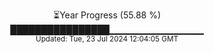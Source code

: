 <p align="center">
⏳Year Progress (55.88 %)<br>
████████████████▁▁▁▁▁▁▁▁▁▁▁▁▁▁ <br>
<sub>Updated: Tue, 23 Jul 2024 12:04:05 GMT</sub>
</p>

